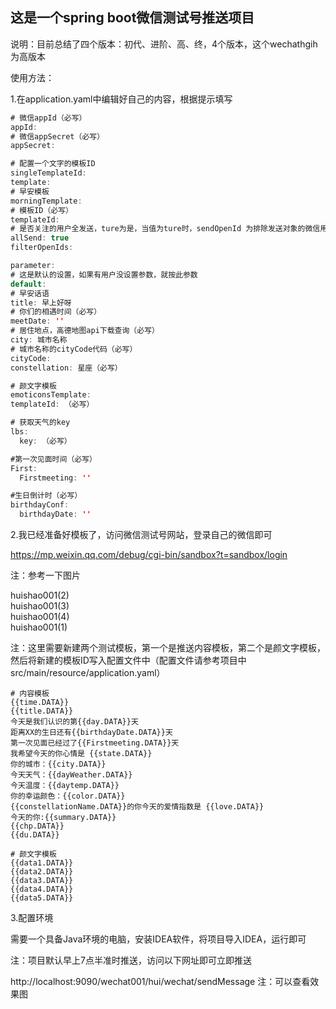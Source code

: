 ## 这是一个spring boot微信测试号推送项目

说明：目前总结了四个版本：初代、进阶、高、终，4个版本，这个wechathgih为高版本

使用方法：

1.在application.yaml中编辑好自己的内容，根据提示填写

```java
# 微信appId（必写）
appId: 
# 微信appSecret（必写）
appSecret: 

# 配置一个文字的模板ID
singleTemplateId:
template:
# 早安模板
morningTemplate:
# 模板ID（必写）
templateId: 
# 是否关注的用户全发送，ture为是，当值为ture时，sendOpenId 为排除发送对象的微信用户，当值为false为否，sendOpenId为发送对象的微信用户
allSend: true
filterOpenIds:

parameter:
# 这是默认的设置，如果有用户没设置参数，就按此参数
default:
# 早安话语
title: 早上好呀
# 你们的相遇时间（必写）
meetDate: ''
# 居住地点，高德地图api下载查询（必写）
city: 城市名称
# 城市名称的cityCode代码（必写）
cityCode: 
constellation: 星座（必写）

# 颜文字模板
emoticonsTemplate:
templateId: （必写）

# 获取天气的key
lbs:
  key: （必写）

#第一次见面时间（必写）
First:
  Firstmeeting: ''

#生日倒计时（必写）
birthdayConf:
  birthdayDate: ''

```

2.我已经准备好模板了，访问微信测试号网站，登录自己的微信即可

https://mp.weixin.qq.com/debug/cgi-bin/sandbox?t=sandbox/login

注：参考一下图片

huishao001(2)<br/>
huishao001(3)<br/>
huishao001(4)<br/>
huishao001(1)<br/>

注：这里需要新建两个测试模板，第一个是推送内容模板，第二个是颜文字模板，然后将新建的模板ID写入配置文件中（配置文件请参考项目中src/main/resource/application.yaml）

```
# 内容模板
{{time.DATA}}
{{title.DATA}}
今天是我们认识的第{{day.DATA}}天 
距离XX的生日还有{{birthdayDate.DATA}}天
第一次见面已经过了{{Firstmeeting.DATA}}天
我希望今天的你心情是 {{state.DATA}} 
你的城市：{{city.DATA}} 
今天天气：{{dayWeather.DATA}} 
今天温度：{{daytemp.DATA}} 
你的幸运颜色：{{color.DATA}} 
{{constellationName.DATA}}的你今天的爱情指数是 {{love.DATA}} 
今天的你:{{summary.DATA}} 
{{chp.DATA}}
{{du.DATA}}

# 颜文字模板
{{data1.DATA}}
{{data2.DATA}}
{{data3.DATA}}
{{data4.DATA}}
{{data5.DATA}}
```

3.配置环境

需要一个具备Java环境的电脑，安装IDEA软件，将项目导入IDEA，运行即可

注：项目默认早上7点半准时推送，访问以下网址即可立即推送

http://localhost:9090/wechat001/hui/wechat/sendMessage
注：可以查看效果图
